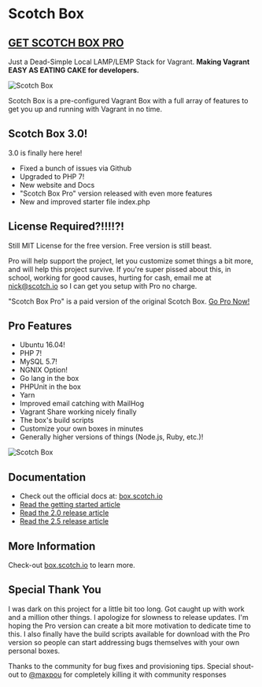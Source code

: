 
# Scotch Box

## [GET SCOTCH BOX PRO](https://box.scotch.io/pro)

Just a Dead-Simple Local LAMP/LEMP Stack for Vagrant. **Making Vagrant EASY AS EATING CAKE for developers.**

![Scotch Box](https://box.scotch.io/img/pro-banner.png)

Scotch Box is a pre-configured Vagrant Box with a full array of features to get you up and running with Vagrant in no time.


## Scotch Box 3.0!

3.0 is finally here here!

* Fixed a bunch of issues via Github
* Upgraded to PHP 7!
* New website and Docs
* "Scotch Box Pro" version released with even more features
* New and improved starter file index.php


## License Required?!!!!?!

Still MIT License for the free version. Free version is still beast.

Pro will help support the project, let you customize somet things a bit more, and will help this project survive. If you're super pissed about this, in school, working for good causes, hurting for cash, email me at nick@scotch.io so I can get you setup with Pro no charge.

"Scotch Box Pro" is a paid version of the original Scotch Box. [Go Pro Now!](https://box.scotch.io/pro)


## Pro Features

* Ubuntu 16.04!
* PHP 7!
* MySQL 5.7!
* NGNIX Option!
* Go lang in the box
* PHPUnit in the box
* Yarn
* Improved email catching with MailHog
* Vagrant Share working nicely finally
* The box's build scripts
* Customize your own boxes in minutes
* Generally higher versions of things (Node.js, Ruby, etc.)!

![Scotch Box](https://box.scotch.io/img/terminal.png)

## Documentation

* Check out the official docs at: [box.scotch.io](https://box.scotch.io)
* [Read the getting started article](https://scotch.io/bar-talk/introducing-scotch-box-a-vagrant-lamp-stack-that-just-works)
* [Read the 2.0 release article](https://scotch.io/bar-talk/announcing-scotch-box-2-0-our-dead-simple-vagrant-lamp-stack-improved)
* [Read the 2.5 release article](https://scotch.io/bar-talk/announcing-scotch-box-2-5)



## More Information

Check-out [box.scotch.io](https://box.scotch.io) to learn more.




## Special Thank You

I was dark on this project for a little bit too long. Got caught up with work and a million other things. I apologize for slowness to release updates. I'm hoping the Pro version can create a bit more motivation to dedicate time to this. I also finally have the build scripts available for download with the Pro version so people can start addressing bugs themselves with your own personal boxes.

Thanks to the community for bug fixes and provisioning tips. Special shout-out to [@maxpou](https://github.com/maxpou) for completely killing it with community responses 
